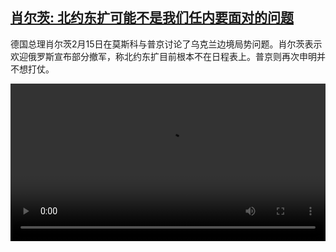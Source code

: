 <!--1645013824000-->
[肖尔茨: 北约东扩可能不是我们任内要面对的问题](https://www.dw.com/zh/%E8%82%96%E5%B0%94%E8%8C%A8:%20%E5%8C%97%E7%BA%A6%E4%B8%9C%E6%89%A9%E5%8F%AF%E8%83%BD%E4%B8%8D%E6%98%AF%E6%88%91%E4%BB%AC%E4%BB%BB%E5%86%85%E8%A6%81%E9%9D%A2%E5%AF%B9%E7%9A%84%E9%97%AE%E9%A2%98/a-60799672)
------

<p>德国总理肖尔茨2月15日在莫斯科与普京讨论了乌克兰边境局势问题。肖尔茨表示欢迎俄罗斯宣布部分撤军，称北约东扩目前根本不在日程表上。普京则再次申明并不想打仗。</small></p><video src="https://tvdownloaddw-a.akamaihd.net/dwtv_video/flv/vdt_zh/2022/bchi220216_001_scholzputin_01r_sd_avc.mp4" controls style="width:100%"></video>
